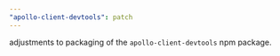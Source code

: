 ```yaml
---
"apollo-client-devtools": patch
---
```


adjustments to packaging of the `apollo-client-devtools` npm package.
